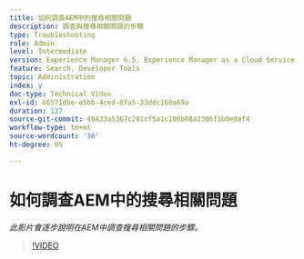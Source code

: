 ```yaml
---
title: 如何調查AEM中的搜尋相關問題
description: 調查與搜尋相關問題的步驟
type: Troubleshooting
role: Admin
level: Intermediate
version: Experience Manager 6.5, Experience Manager as a Cloud Service
feature: Search, Developer Tools
topic: Administration
index: y
doc-type: Technical Video
exl-id: 66571dbe-e5bb-4ced-87a5-33ddc160a69a
duration: 127
source-git-commit: 48433a5367c281cf5a1c106b08a1306f1b0e8ef4
workflow-type: tm+mt
source-wordcount: '36'
ht-degree: 0%

---
```


# 如何調查AEM中的搜尋相關問題

*此影片會逐步說明在AEM中調查搜尋相關問題的步驟。*

>[!VIDEO](https://video.tv.adobe.com/v/335467?quality=12&learn=on)
